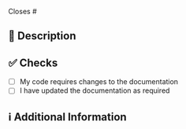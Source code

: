 Closes # <!-- If this pull request closes an issue, mention it here -->

## 📑 Description
<!-- Add a brief description of the pr -->

## ✅ Checks
- [ ] My code requires changes to the documentation
- [ ] I have updated the documentation as required

## ℹ Additional Information
<!-- Any additional information like breaking changes, dependencies added, screenshots, comparisons between new and old behavior, etc. -->
